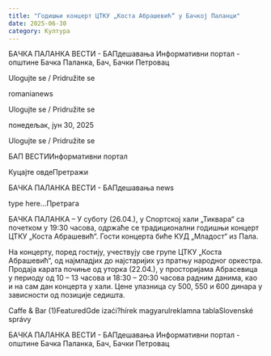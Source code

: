 ```yaml
---
title: "Годишњи концерт ЦТКУ „Коста Абрашевић“ у Бачкој Паланци"
date: 2025-06-30
category: Култура
---
```


БАЧКА ПАЛАНКА ВЕСТИ - БАПдешавања Информативни портал - општине Бачка Паланка, Бач, Бачки Петровац

Ulogujte se / Pridružite se

romanianews

Ulogujte se / Pridružite se

понедељак, јун 30, 2025

Ulogujte se / Pridružite se

БАП ВЕСТИИнформативни портал

Куцајте овдеПретражи

БАЧКА ПАЛАНКА ВЕСТИ - БАПдешавања news

type here...Претрага

БАЧКА ПАЛАНКА – У суботу (26.04.), у Спортској хали „Тиквара“ са почетком у 19:30 часова, одржаће се традиционални годишњи концерт ЦТКУ „Коста Абрашевић“. Гости концерта биће КУД „Младост“ из Пала.

На концерту, поред гостију, учествују све групе ЦТКУ „Коста Абрашевић“, од најмладјих до најстаријих уз пратњу народног оркестра. Продаја карата почиње од уторка (22.04.), у просторијама Абрасевица у периоду од 10 – 13 часова и 18:30 – 20:30 часова радним данима, као и на сам дан концерта у хали.
Цене улазница су 500, 550 и 600 динара у зависности од позиције седишта.

Caffe & Bar (1)FeaturedGde izaći?hírek magyarulreklamna tablaSlovenské správy

БАЧКА ПАЛАНКА ВЕСТИ - БАПдешавања Информативни портал - општине Бачка Паланка, Бач, Бачки Петровац
